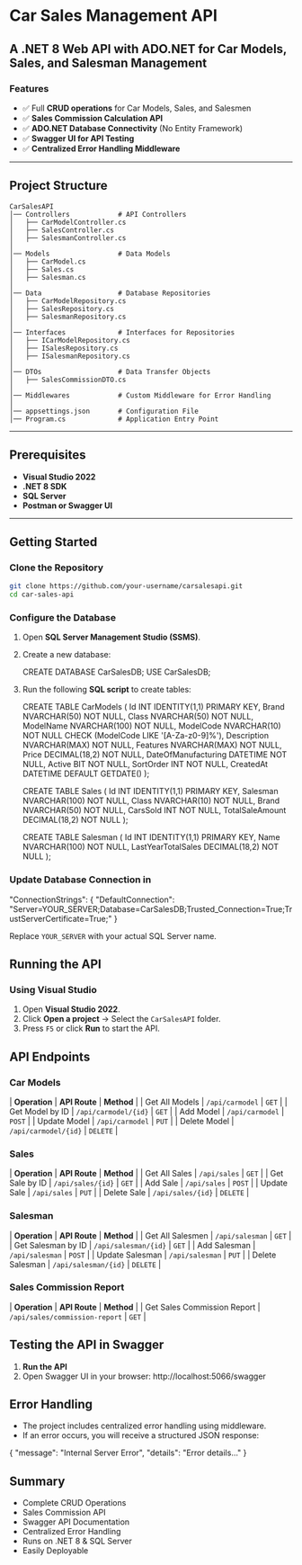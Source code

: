 # Car Sales Management API

## A .NET 8 Web API with ADO.NET for Car Models, Sales, and Salesman Management

### Features

- ✅ Full **CRUD operations** for Car Models, Sales, and Salesmen
- ✅ **Sales Commission Calculation API**
- ✅ **ADO.NET Database Connectivity** (No Entity Framework)
- ✅ **Swagger UI for API Testing**
- ✅ **Centralized Error Handling Middleware**

---

## Project Structure

```
CarSalesAPI
│── Controllers            # API Controllers
│   ├── CarModelController.cs
│   ├── SalesController.cs
│   ├── SalesmanController.cs
│
│── Models                 # Data Models
│   ├── CarModel.cs
│   ├── Sales.cs
│   ├── Salesman.cs
│
│── Data                   # Database Repositories
│   ├── CarModelRepository.cs
│   ├── SalesRepository.cs
│   ├── SalesmanRepository.cs
│
│── Interfaces             # Interfaces for Repositories
│   ├── ICarModelRepository.cs
│   ├── ISalesRepository.cs
│   ├── ISalesmanRepository.cs
│
│── DTOs                   # Data Transfer Objects
│   ├── SalesCommissionDTO.cs
│
│── Middlewares            # Custom Middleware for Error Handling
│
│── appsettings.json       # Configuration File
│── Program.cs             # Application Entry Point
```

---

## Prerequisites

- **Visual Studio 2022**
- **.NET 8 SDK**
- **SQL Server**
- **Postman or Swagger UI**

---

## Getting Started

### Clone the Repository

```sh
git clone https://github.com/your-username/carsalesapi.git
cd car-sales-api
```

### Configure the Database

1. Open **SQL Server Management Studio (SSMS)**.
2. Create a new database:
   
   CREATE DATABASE CarSalesDB;
   USE CarSalesDB;

3. Run the following **SQL script** to create tables:
   
   CREATE TABLE CarModels (
       Id INT IDENTITY(1,1) PRIMARY KEY,
       Brand NVARCHAR(50) NOT NULL,
       Class NVARCHAR(50) NOT NULL,
       ModelName NVARCHAR(100) NOT NULL,
       ModelCode NVARCHAR(10) NOT NULL CHECK (ModelCode LIKE '[A-Za-z0-9]%'),
       Description NVARCHAR(MAX) NOT NULL,
       Features NVARCHAR(MAX) NOT NULL,
       Price DECIMAL(18,2) NOT NULL,
       DateOfManufacturing DATETIME NOT NULL,
       Active BIT NOT NULL,
       SortOrder INT NOT NULL,
       CreatedAt DATETIME DEFAULT GETDATE()
   );

   CREATE TABLE Sales (
       Id INT IDENTITY(1,1) PRIMARY KEY,
       Salesman NVARCHAR(100) NOT NULL,
       Class NVARCHAR(10) NOT NULL,
       Brand NVARCHAR(50) NOT NULL,
       CarsSold INT NOT NULL,
       TotalSaleAmount DECIMAL(18,2) NOT NULL
   );

   CREATE TABLE Salesman (
       Id INT IDENTITY(1,1) PRIMARY KEY,
       Name NVARCHAR(100) NOT NULL,
       LastYearTotalSales DECIMAL(18,2) NOT NULL
   );

###  Update Database Connection in 

"ConnectionStrings": {
  "DefaultConnection": "Server=YOUR_SERVER;Database=CarSalesDB;Trusted_Connection=True;TrustServerCertificate=True;"
}

Replace `YOUR_SERVER` with your actual SQL Server name.


## Running the API

### Using Visual Studio

1. Open **Visual Studio 2022**.
2. Click **Open a project** → Select the `CarSalesAPI` folder.
3. Press `F5` or click **Run** to start the API.

## API Endpoints

### Car Models

| **Operation**   | **API Route**        | **Method** |
| Get All Models  | `/api/carmodel`      | `GET`      |
| Get Model by ID | `/api/carmodel/{id}` | `GET`      |
| Add Model       | `/api/carmodel`      | `POST`     |
| Update Model    | `/api/carmodel`      | `PUT`      |
| Delete Model    | `/api/carmodel/{id}` | `DELETE`   |

### Sales

| **Operation**  | **API Route**     | **Method** |
| Get All Sales  | `/api/sales`      | `GET`      |
| Get Sale by ID | `/api/sales/{id}` | `GET`      |
| Add Sale       | `/api/sales`      | `POST`     |
| Update Sale    | `/api/sales`      | `PUT`      |
| Delete Sale    | `/api/sales/{id}` | `DELETE`   |

### Salesman

| **Operation**      | **API Route**        | **Method** |
| Get All Salesmen   | `/api/salesman`      | `GET`      |
| Get Salesman by ID | `/api/salesman/{id}` | `GET`      |
| Add Salesman       | `/api/salesman`      | `POST`     |
| Update Salesman    | `/api/salesman`      | `PUT`      |
| Delete Salesman    | `/api/salesman/{id}` | `DELETE`   |

### Sales Commission Report

| **Operation**               | **API Route**                  | **Method** |
| Get Sales Commission Report | `/api/sales/commission-report` | `GET`      |


## Testing the API in Swagger

1. **Run the API**
2. Open Swagger UI in your browser:
   http://localhost:5066/swagger

## Error Handling

- The project includes centralized error handling using middleware.
- If an error occurs, you will receive a structured JSON response:
  
{
  "message": "Internal Server Error",
  "details": "Error details..."
}

## Summary

- Complete CRUD Operations
- Sales Commission API
- Swagger API Documentation
- Centralized Error Handling
- Runs on .NET 8 & SQL Server
- Easily Deployable

